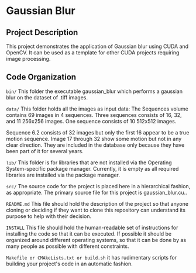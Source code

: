 # Gaussian Blur

## Project Description
This project demonstrates the application of Gaussian blur using CUDA and OpenCV. It can be used as a template for other CUDA projects requiring image processing.

## Code Organization

```bin/```
This folder the executable gaussian_blur which performs a gaussian blur on the dataset of .tiff images.

```data/```
This folder holds all the images as input data:
The Sequences volume contains 69 images in 4 sequences. Three sequences consists of 16, 32, and 11 256x256 images. One sequence consists of 10 512x512 images.

Sequence 6.2 consists of 32 images but only the first 16 appear to be a true motion sequence. Image 17 through 32 show some motion but not in any clear direction. They are included in the database only because they have been part of it for several years.

```lib/```
This folder is for libraries that are not installed via the Operating System-specific package manager. Currently, it is empty as all required libraries are installed via the package manager.

```src/```
The source code for the project is placed here in a hierarchical fashion, as appropriate. The primary source file for this project is gaussian_blur.cu..

```README.md```
This file should hold the description of the project so that anyone cloning or deciding if they want to clone this repository can understand its purpose to help with their decision.

```INSTALL```
This file should hold the human-readable set of instructions for installing the code so that it can be executed. If possible it should be organized around different operating systems, so that it can be done by as many people as possible with different constraints.

```Makefile or CMAkeLists.txt or build.sh```
it has rudimentary scripts for building your project's code in an automatic fashion.

